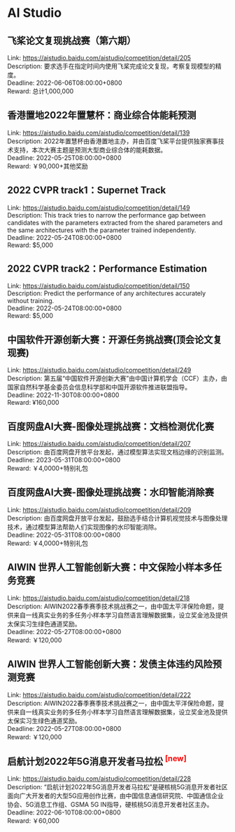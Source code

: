 # AI Studio



## 飞桨论文复现挑战赛（第六期）

Link: https://aistudio.baidu.com/aistudio/competition/detail/205  
Description: 要求选手在指定时间内使用飞桨完成论文复现，考察复现模型的精度。  
Deadline: 2022-06-06T08:00:00+0800  
Reward: 总计1,000,000  


## 香港置地2022年置慧杯：商业综合体能耗预测

Link: https://aistudio.baidu.com/aistudio/competition/detail/139  
Description: 2022年置慧杯由香港置地主办，并由百度飞桨平台提供独家赛事技术支持，本次大赛主题是预测大型商业综合体的能耗数据。  
Deadline: 2022-05-25T08:00:00+0800  
Reward: ￥90,000+其他奖励  


## 2022 CVPR track1：Supernet Track

Link: https://aistudio.baidu.com/aistudio/competition/detail/149  
Description: This track tries to narrow the performance gap between candidates with the parameters extracted from the shared parameters and the same architectures with the parameter trained independently.  
Deadline: 2022-05-24T08:00:00+0800  
Reward: $5,000  


## 2022 CVPR track2：Performance Estimation

Link: https://aistudio.baidu.com/aistudio/competition/detail/150  
Description: Predict the performance of any architectures accurately without training.  
Deadline: 2022-05-24T08:00:00+0800  
Reward: $5,000  


## 中国软件开源创新大赛：开源任务挑战赛(顶会论文复现赛)

Link: https://aistudio.baidu.com/aistudio/competition/detail/249  
Description: 第五届“中国软件开源创新大赛”由中国计算机学会（CCF）主办，由国家自然科学基金委员会信息科学部和中国开源软件推进联盟指导。  
Deadline: 2022-11-30T08:00:00+0800  
Reward: ¥160,000  


## 百度网盘AI大赛-图像处理挑战赛：文档检测优化赛

Link: https://aistudio.baidu.com/aistudio/competition/detail/207  
Description: 由百度网盘开放平台发起，通过模型算法实现文档边缘的识别监测。  
Deadline: 2023-05-31T08:00:00+0800  
Reward: ￥4,0000+特别礼包  


## 百度网盘AI大赛-图像处理挑战赛：水印智能消除赛

Link: https://aistudio.baidu.com/aistudio/competition/detail/209  
Description: 由百度网盘开放平台发起，鼓励选手结合计算机视觉技术与图像处理技术，通过模型算法帮助人们实现图像的水印智能消除。  
Deadline: 2022-05-31T08:00:00+0800  
Reward: ￥4,0000+特别礼包  


## AIWIN 世界人工智能创新大赛：中文保险小样本多任务竞赛

Link: https://aistudio.baidu.com/aistudio/competition/detail/218  
Description: AIWIN2022春季赛季技术挑战赛之一，由中国太平洋保险命题，提供来自一线真实业务的多任务小样本学习自然语言理解数据集，设立奖金池及提供太保实习生绿色通道奖励。  
Deadline: 2022-05-27T08:00:00+0800  
Reward: ￥120,000  


## AIWIN 世界人工智能创新大赛：发债主体违约风险预测竞赛

Link: https://aistudio.baidu.com/aistudio/competition/detail/222  
Description: AIWIN2022春季赛季技术挑战赛之一，由中国太平洋保险命题，提供来自一线真实业务的多任务小样本学习自然语言理解数据集，设立奖金池及提供太保实习生绿色通道奖励。  
Deadline: 2022-05-27T08:00:00+0800  
Reward: ￥120,000  


## 启航计划2022年5G消息开发者马拉松 <sup style="color:red">[new]<sup>  

Link: https://aistudio.baidu.com/aistudio/competition/detail/228  
Description: “启航计划2022年5G消息开发者马拉松”是硬核桃5G消息开发者社区面向广大开发者的大型5G应用创作比赛，由中国信息通信研究院、中国通信企业协会、5G消息工作组、GSMA  5G IN指导，硬核桃5G消息开发者社区主办。  
Deadline: 2022-06-10T08:00:00+0800  
Reward: ￥60,000  

